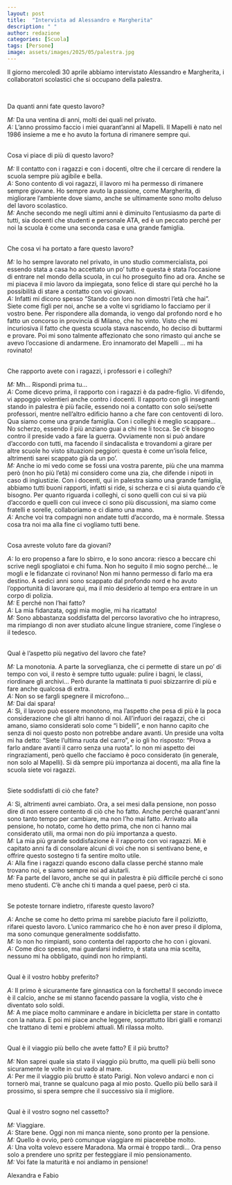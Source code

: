```yaml
---
layout: post
title:  "Intervista ad Alessandro e Margherita"
description: " "
author: redazione
categories: [Scuola]
tags: [Persone]
image: assets/images/2025/05/palestra.jpg
---
```

Il giorno mercoledì 30 aprile abbiamo intervistato Alessandro e Margherita, i collaboratori scolastici che si occupano della palestra.

<br>

Da quanti anni fate questo lavoro?

*M:* Da una ventina di anni, molti dei quali nel privato.<br>
*A:* L’anno prossimo faccio i miei quarant’anni al Mapelli. Il Mapelli è nato nel 1986 insieme a me e ho avuto la fortuna di rimanere sempre qui.

<br>
Cosa vi piace di più di questo lavoro?

*M:* Il contatto con i ragazzi e con i docenti, oltre che il cercare di rendere la scuola sempre più agibile e bella.<br>
*A:* Sono contento di voi ragazzi, il lavoro mi ha permesso di rimanere sempre giovane. Ho sempre avuto la passione, come Margherita, di migliorare l’ambiente dove siamo, anche se ultimamente sono molto deluso del lavoro scolastico.<br>
*M:* Anche secondo me negli ultimi anni è diminuito l’entusiasmo da parte di tutti, sia docenti che studenti e personale ATA, ed è un peccato perché per noi la scuola è come una seconda casa e una grande famiglia.

<br>
Che cosa vi ha portato a fare questo lavoro?

*M:* Io ho sempre lavorato nel privato, in uno studio commercialista, poi essendo stata a casa ho accettato un po’ tutto e questa è stata l’occasione di entrare nel mondo della scuola, in cui ho proseguito fino ad ora. Anche se mi piaceva il mio lavoro da impiegata, sono felice di stare qui perché ho la possibilità di stare a contatto con voi giovani.<br>
*A:* Infatti mi dicono spesso “Stando con loro non dimostri l’età che hai”. Siete come figli per noi, anche se a volte vi sgridiamo lo facciamo per il vostro bene. Per rispondere alla domanda, io vengo dal profondo nord e ho fatto un concorso in provincia di Milano, che ho vinto. Visto che mi incuriosiva il fatto che questa scuola stava nascendo, ho deciso di buttarmi e provare. Poi mi sono talmente affezionato che sono rimasto qui anche se avevo l’occasione di andarmene. Ero innamorato del Mapelli … mi ha rovinato!

<br>
Che rapporto avete con i ragazzi, i professori e i colleghi?

*M:* Mh… Rispondi prima tu…<br>
*A:* Come dicevo prima, il rapporto con i ragazzi è da padre-figlio. Vi difendo, vi appoggio volentieri anche contro i docenti. Il rapporto con gli insegnanti stando in palestra è più facile, essendo noi a contatto con solo sei/sette professori, mentre nell’altro edificio hanno a che fare con centoventi di loro. Qua siamo come una grande famiglia. Con i colleghi è meglio scappare… No scherzo, essendo il più anziano guai a chi me li tocca. Se c’è bisogno contro il preside vado a fare la guerra. Ovviamente non si può andare d’accordo con tutti, ma facendo il sindacalista e trovandomi a girare per altre scuole ho visto situazioni peggiori: questa è come un’isola felice, altrimenti sarei scappato già da un po’.<br>
*M:* Anche io mi vedo come se fossi una vostra parente, più che una mamma però (non ho più l’età) mi considero come una zia, che difende i nipoti in caso di ingiustizie. Con i docenti, qui in palestra siamo una grande famiglia, abbiamo tutti buoni rapporti, infatti si ride, si scherza e ci si aiuta quando c’è bisogno. Per quanto riguarda i colleghi, ci sono quelli con cui si va più d’accordo e quelli con cui invece ci sono più discussioni, ma siamo come fratelli e sorelle, collaboriamo e ci diamo una mano.<br>
*A:* Anche voi tra compagni non andate tutti d’accordo, ma è normale. Stessa cosa tra noi ma alla fine ci vogliamo tutti bene.

<br>
Cosa avreste voluto fare da giovani?

*A:* Io ero propenso a fare lo sbirro, e lo sono ancora: riesco a beccare chi scrive negli spogliatoi e chi fuma. Non ho seguito il mio sogno perché… le mogli e le fidanzate ci rovinano! Non mi hanno permesso di farlo ma era destino. A sedici anni sono scappato dal profondo nord e ho avuto l’opportunità di lavorare qui, ma il mio desiderio al tempo era entrare in un corpo di polizia.<br>
*M:* E perché non l’hai fatto?<br>
*A:* La mia fidanzata, oggi mia moglie, mi ha ricattato!<br>
*M:* Sono abbastanza soddisfatta del percorso lavorativo che ho intrapreso, ma rimpiango di non aver studiato alcune lingue straniere, come l’inglese o il tedesco.

<br>
Qual è l’aspetto più negativo del lavoro che fate?

*M:* La monotonia. A parte la sorveglianza, che ci permette di stare un po’ di tempo con voi, il resto è sempre tutto uguale: pulire i bagni, le classi, riordinare gli archivi… Però durante la mattinata ti puoi sbizzarrire di più e fare anche qualcosa di extra.<br>
*A:* Non so se fargli spegnere il microfono…<br>
*M:* Dai dai spara!<br>
*A:* Sì, il lavoro può essere monotono, ma l’aspetto che pesa di più è la poca considerazione che gli altri hanno di noi. All’infuori dei ragazzi, che ci amano, siamo considerati solo come “i bidelli”, e non hanno capito che senza di noi questo posto non potrebbe andare avanti. Un preside una volta mi ha detto: “Siete l’ultima ruota del carro”, e io gli ho risposto: “Prova a farlo andare avanti il carro senza una ruota”. Io non mi aspetto dei ringraziamenti, però quello che facciamo è poco considerato (in generale, non solo al Mapelli). Si dà sempre più importanza ai docenti, ma alla fine la scuola siete voi ragazzi.

<br>
Siete soddisfatti di ciò che fate?

*A:* Sì, altrimenti avrei cambiato. Ora, a sei mesi dalla pensione, non posso dire di non essere contento di ciò che ho fatto. Anche perché quarant'anni sono tanto tempo per cambiare, ma non l’ho mai fatto. Arrivato alla pensione, ho notato, come ho detto prima, che non ci hanno mai considerato utili, ma ormai non do più importanza a questo.<br>
*M:* La mia più grande soddisfazione è il rapporto con voi ragazzi. Mi è capitato anni fa di consolare alcuni di voi che non si sentivano bene, e offrire questo sostegno ti fa sentire molto utile.<br>
*A:* Alla fine i ragazzi quando escono dalla classe perché stanno male trovano noi, e siamo sempre noi ad aiutarli.<br>
*M:* Fa parte del lavoro, anche se qui in palestra è più difficile perché ci sono meno studenti. C’è anche chi ti manda a quel paese, però ci sta.

<br>
Se poteste tornare indietro, rifareste questo lavoro?

*A:* Anche se come ho detto prima mi sarebbe piaciuto fare il poliziotto, rifarei questo lavoro. L’unico rammarico che ho è non aver preso il diploma, ma sono comunque generalmente soddisfatto.<br>
*M:* Io non ho rimpianti, sono contenta del rapporto che ho con i giovani.<br>
*A:* Come dico spesso, mai guardarsi indietro, è stata una mia scelta, nessuno mi ha obbligato, quindi non ho rimpianti.

<br>
Qual è il vostro hobby preferito?

*A:* Il primo è sicuramente fare ginnastica con la forchetta! Il secondo invece è il calcio, anche se mi stanno facendo passare la voglia, visto che è diventato solo soldi.<br>
*M:* A me piace molto camminare e andare in bicicletta per stare in contatto con la natura. E poi mi piace anche leggere, soprattutto libri gialli e romanzi che trattano di temi e problemi attuali. Mi rilassa molto.

<br>
Qual è il viaggio più bello che avete fatto? E il più brutto?

*M:* Non saprei quale sia stato il viaggio più brutto, ma quelli più belli sono sicuramente le volte in cui vado al mare.<br>
*A:* Per me il viaggio più brutto è stato Parigi. Non volevo andarci e non ci tornerò mai, tranne se qualcuno paga al mio posto. Quello più bello sarà il prossimo, si spera sempre che il successivo sia il migliore.

<br>
Qual è il vostro sogno nel cassetto?

*M:* Viaggiare.<br>
*A:* Stare bene. Oggi non mi manca niente, sono pronto per la pensione.<br>
*M:* Quello è ovvio, però comunque viaggiare mi piacerebbe molto.<br>
*A:* Una volta volevo essere Maradona. Ma ormai è troppo tardi… Ora penso solo a prendere uno spritz per festeggiare il mio pensionamento.<br>
*M:* Voi fate la maturità e noi andiamo in pensione! 



Alexandra e Fabio

